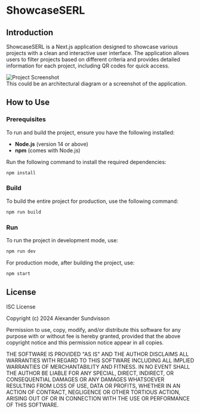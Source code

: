 # ShowcaseSERL

## Introduction

ShowcaseSERL is a Next.js application designed to showcase various projects with a clean and interactive user interface. The application allows users to filter projects based on different criteria and provides detailed information for each project, including QR codes for quick access.

![Project Screenshot](https://ibb.co/SN5jbgz)  
This could be an architectural diagram or a screenshot of the application.

## How to Use

### Prerequisites

To run and build the project, ensure you have the following installed:

- **Node.js** (version 14 or above)
- **npm** (comes with Node.js)

Run the following command to install the required dependencies:

```bash
npm install
```

### Build

To build the entire project for production, use the following command:

```bash
npm run build
```

### Run

To run the project in development mode, use:

```bash
npm run dev
```

For production mode, after building the project, use:
```bash
npm start
```

## License

ISC License

Copyright (c) 2024 Alexander Sundvisson

Permission to use, copy, modify, and/or distribute this software for any
purpose with or without fee is hereby granted, provided that the above
copyright notice and this permission notice appear in all copies.

THE SOFTWARE IS PROVIDED "AS IS" AND THE AUTHOR DISCLAIMS ALL WARRANTIES WITH
REGARD TO THIS SOFTWARE INCLUDING ALL IMPLIED WARRANTIES OF MERCHANTABILITY
AND FITNESS. IN NO EVENT SHALL THE AUTHOR BE LIABLE FOR ANY SPECIAL, DIRECT,
INDIRECT, OR CONSEQUENTIAL DAMAGES OR ANY DAMAGES WHATSOEVER RESULTING FROM
LOSS OF USE, DATA OR PROFITS, WHETHER IN AN ACTION OF CONTRACT, NEGLIGENCE OR
OTHER TORTIOUS ACTION, ARISING OUT OF OR IN CONNECTION WITH THE USE OR
PERFORMANCE OF THIS SOFTWARE.